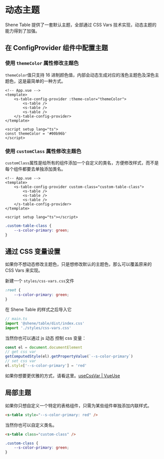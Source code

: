 # 动态主题

Shene Table 提供了一套默认主题，全部通过 CSS Vars 技术实现，动态主题的能力得到了加强。

## 在 ConfigProvider 组件中配置主题

### 使用 `themeColor` 属性修改主题色

`themeColor`值只支持 16 进制颜色值，内部会动态生成对应的浅色主题色及深色主题色，这是最简单的一种方式。

```vue
<!-- App.vue -->
<template>
	<s-table-config-provider :theme-color="themeColor">
		<s-table />
		<s-table />
		<s-table />
	</s-table-config-provider>
</template>

<script setup lang="ts">
const themeColor = '#00b96b'
</script>
```

### 使用 `customClass` 属性修改主题色

`customClass`属性是给所有的组件添加一个自定义的类名，方便修改样式，而不是每个组件都要去单独添加类名。

```vue
<!-- App.vue -->
<template>
	<s-table-config-provider custom-class="custom-table-class">
		<s-table />
		<s-table />
		<s-table />
	</s-table-config-provider>
</template>

<script setup lang="ts"></script>
```

```css
.custom-table-class {
	--s-color-primary: green;
}
```

## 通过 CSS 变量设置

如果你不想动态修改主题色，只是想修改默认的主题色，那么可以覆盖原来的 CSS Vars 来实现。

新建一个 `styles/css-vars.css`文件

```css
:root {
	--s-color-primary: green;
}
```

在 Shene Table 的样式之后导入它

```ts
// main.ts
import '@shene/table/dist/index.css'
import './styles/css-vars.css'
```

当然你也可以通过 js 动态 控制 css 变量：

```ts
const el = document.documentElement
// get css var
getComputedStyle(el).getPropertyValue(`--s-color-primary`)
// set css var
el.style['--s-color-primary'] = 'red'
```

如果你想要更优雅的方式，请看这里。[useCssVar | VueUse](https://vueuse.org/core/usecssvar/)

## 局部主题

如果你只想自定义一个特定的表格组件，只需为某些组件单独添加内联样式。

```html
<s-table style="--s-color-primary: red" />
```

当然你也可以自定义类名。

```html
<s-table class="custom-class" />
```

```css
.custom-class {
	--s-color-primary: green;
}
```
